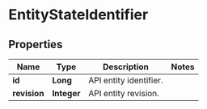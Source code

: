 
# EntityStateIdentifier

## Properties
Name | Type | Description | Notes
------------ | ------------- | ------------- | -------------
**id** | **Long** | API entity identifier. | 
**revision** | **Integer** | API entity revision. | 




